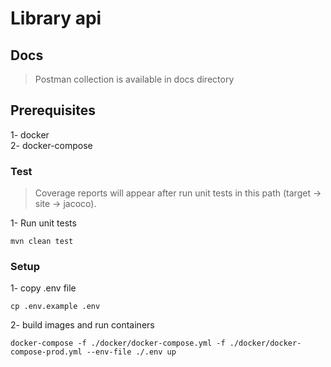 # Library api

## Docs

> Postman collection is available in docs directory


## Prerequisites

1- docker<br/>
2- docker-compose


### Test

> Coverage reports will appear after run unit tests in this path (target -> site -> jacoco).<br/>

1- Run unit tests
```console
mvn clean test
```


### Setup

1- copy .env file
```console
cp .env.example .env
```

2- build images and run containers
```console
docker-compose -f ./docker/docker-compose.yml -f ./docker/docker-compose-prod.yml --env-file ./.env up
```
